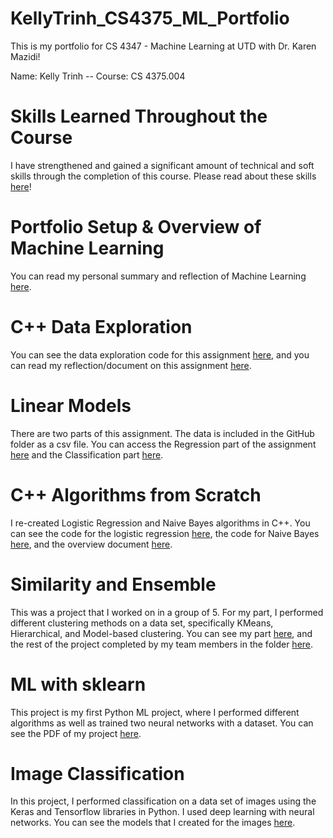 # KellyTrinh_CS4375_ML_Portfolio
This is my portfolio for CS 4347 - Machine Learning at UTD with Dr. Karen Mazidi!

Name: Kelly Trinh --
Course: CS 4375.004

# Skills Learned Throughout the Course
I have strengthened and gained a significant amount of technical and soft skills through the completion of this course. Please read about these skills [here]()!

# Portfolio Setup & Overview of Machine Learning
You can read my personal summary and reflection of Machine Learning [here](Overview_of_ML.pdf).

# C++ Data Exploration
You can see the data exploration code for this assignment [here](/C%2B%2B_Data_Exploration/CPP_Data_Exploration_main.cpp), and you can read
my reflection/document on this assignment [here](/C%2B%2B_Data_Exploration/C%2B%2B_Data_Exploration_Reflection.pdf).

# Linear Models
There are two parts of this assignment. The data is included in the GitHub folder as a csv file. You can access the Regression part of the assignment [here](https://github.com/KellyTranT/KellyTrinh_CS4375_ML_Portfolio/blob/main/Linear%20Models/Regression.pdf) and the Classification part [here](https://github.com/KellyTranT/KellyTrinh_CS4375_ML_Portfolio/blob/main/Linear%20Models/Classification.pdf).

# C++ Algorithms from Scratch
I re-created Logistic Regression and Naive Bayes algorithms in C++. You can see the code for the logistic regression [here](https://github.com/KellyTranT/KellyTrinh_CS4375_ML_Portfolio/blob/main/C%2B%2B_Algorithms_From_Scratch/logisticRegression.cpp), the code for Naive Bayes [here](https://github.com/KellyTranT/KellyTrinh_CS4375_ML_Portfolio/blob/main/C%2B%2B_Algorithms_From_Scratch/naiveBayes.cpp), and the overview document [here](https://github.com/KellyTranT/KellyTrinh_CS4375_ML_Portfolio/blob/main/C%2B%2B_Algorithms_From_Scratch/Overview_Document_C%2B%2B_Algorithms.pdf).

# Similarity and Ensemble
This was a project that I worked on in a group of 5. For my part, I performed different clustering methods on a data set, specifically KMeans, Hierarchical, and Model-based clustering. You can see my part [here](https://github.com/KellyTranT/KellyTrinh_CS4375_ML_Portfolio/blob/main/Similarity%20and%20Ensemble/Notebook-3-Clustering.pdf), and the rest of the project completed by my team members in the folder [here](https://github.com/KellyTranT/KellyTrinh_CS4375_ML_Portfolio/tree/main/Similarity%20and%20Ensemble).

# ML with sklearn
This project is my first Python ML project, where I performed different algorithms as well as trained two neural networks with a dataset. You can see the PDF of my project [here](https://github.com/KellyTranT/KellyTrinh_CS4375_ML_Portfolio/blob/main/ML%20with%20sklearn/ML_with_sklearn.ipynb%20-%20Colaboratory.pdf).

# Image Classification
In this project, I performed classification on a data set of images using the Keras and Tensorflow libraries in Python. I used deep learning with neural networks. You can see the models that I created for the images [here](https://github.com/KellyTranT/KellyTrinh_CS4375_ML_Portfolio/blob/main/Image%20Classification/image_classification.pdf).
